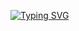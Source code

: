 <a href="https://git.io/typing-svg"><img src="https://readme-typing-svg.herokuapp.com?font=Fira+Code&pause=1000&color=FFFFFF&random=false&width=435&lines=Hi%2C+I'm+Nicolay;Python-developer" alt="Typing SVG" /></a>
